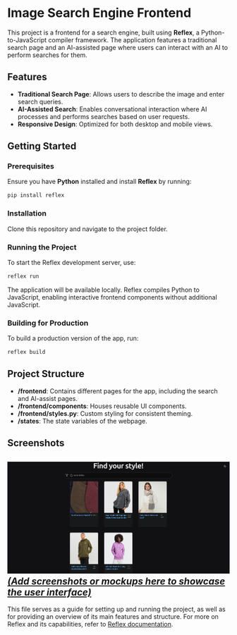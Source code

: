 # Image Search Engine Frontend

This project is a frontend for a search engine, built using **Reflex**, a Python-to-JavaScript compiler framework. The application features a traditional search page and an AI-assisted page where users can interact with an AI to perform searches for them.

## Features
- **Traditional Search Page**: Allows users to describe the image and enter search queries.
- **AI-Assisted Search**: Enables conversational interaction where AI processes and performs searches based on user requests.
- **Responsive Design**: Optimized for both desktop and mobile views.

## Getting Started

### Prerequisites
Ensure you have **Python** installed and install **Reflex** by running:
```bash
pip install reflex
```

### Installation
Clone this repository and navigate to the project folder.

### Running the Project
To start the Reflex development server, use:
```bash
reflex run
```

The application will be available locally. Reflex compiles Python to JavaScript, enabling interactive frontend components without additional JavaScript.

### Building for Production
To build a production version of the app, run:
```bash
reflex build
```

## Project Structure
- **/frontend**: Contains different pages for the app, including the search and AI-assist pages.
- **/frontend/components**: Houses reusable UI components.
- **/frontend/styles.py**: Custom styling for consistent theming.
- **/states**: The state variables of the webpage.

## Screenshots
![img.png](img.png)[*(Add screenshots or mockups here to showcase the user interface)*
](frontend)
---

This file serves as a guide for setting up and running the project, as well as for providing an overview of its main features and structure. For more on Reflex and its capabilities, refer to [Reflex documentation](https://reflex.dev).